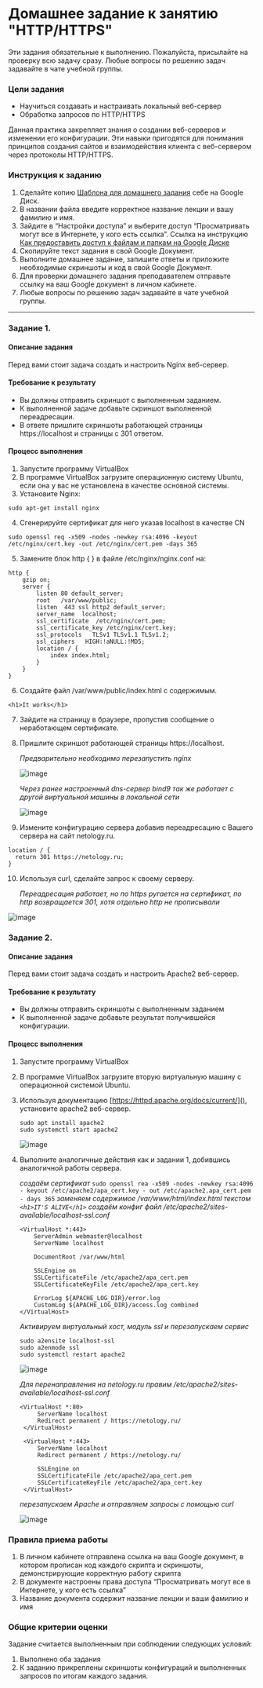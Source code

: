 # Домашнее задание к занятию "HTTP/HTTPS"

Эти задания обязательные к выполнению. Пожалуйста, присылайте на проверку всю задачу сразу. Любые вопросы по решению задач задавайте в чате учебной группы. 

### Цели задания

- Научиться создавать и настраивать локальный веб-сервер
- Обработка запросов по HTTP/HTTPS

Данная практика закрепляет знания о создании веб-серверов и изменении его конфигурации. Эти навыки пригодятся для понимания принципов создания сайтов и взаимодействия клиента с веб-сервером через протоколы HTTP/HTTPS.

### Инструкция к заданию

1. Сделайте копию [Шаблона для домашнего задания](https://docs.google.com/document/d/1youKpKm_JrC0UzDyUslIZW2E2bIv5OVlm_TQDvH5Pvs/edit) себе на Google Диск.
2. В названии файла введите корректное название лекции и вашу фамилию и имя.
3. Зайдите в “Настройки доступа” и выберите доступ “Просматривать могут все в Интернете, у кого есть ссылка”. Ссылка на инструкцию [Как предоставить доступ к файлам и папкам на Google Диске](https://support.google.com/docs/answer/2494822?hl=ru&co=GENIE.Platform%3DDesktop)
4. Скопируйте текст задания в свой  Google Документ.
5. Выполните домашнее задание, запишите ответы и приложите необходимые скриншоты и код в свой Google Документ.
6. Для проверки домашнего задания преподавателем отправьте ссылку на ваш Google документ в личном кабинете.
7. Любые вопросы по решению задач задавайте в чате учебной группы.
------

### Задание 1.

#### Описание задания
Перед вами стоит задача создать и настроить Nginx веб-сервер.

#### Требование к результату
- Вы должны отправить скриншот с выполненным заданием.
- К выполненной задаче добавьте скриншот выполненной переадресации.
- В ответе пришлите скриншоты работающей страницы https://localhost и страницы с 301 ответом.

#### Процесс выполнения

1. Запустите программу VirtualBox
2. В программе VirtualBox загрузите операционную систему Ubuntu, если она у вас не установлена в качестве основной системы.
3. Установите Nginx:

```
sudo apt-get install nginx
```
4. Сгенерируйте сертификат для него указав localhost в качестве CN  

```
sudo openssl req -x509 -nodes -newkey rsa:4096 -keyout /etc/nginx/cert.key -out /etc/nginx/cert.pem -days 365
```


5. Замените блок http {  } в файле /etc/nginx/nginx.conf на:

```
http {
    gzip on;
    server {
        listen 80 default_server;
        root   /var/www/public;
        listen  443 ssl http2 default_server;
        server_name  localhost;
        ssl_certificate  /etc/nginx/cert.pem;
        ssl_certificate_key /etc/nginx/cert.key;
        ssl_protocols   TLSv1 TLSv1.1 TLSv1.2;
        ssl_ciphers   HIGH:!aNULL:!MD5;
        location / {
            index index.html;
        }
    }
}
```

6. Создайте файл /var/www/public/index.html c содержимым.
```
<h1>It works</h1>
```
7. Зайдите на страницу в браузере, пропустив сообщение о неработающем сертификате.
8. Пришлите скриншот работающей страницы https://localhost.

   *Предварительно необходимо перезапустить nginx*

    ![image](https://github.com/juicyducks/netology---Ivan-Sokolov/assets/142479225/91a0533d-90a1-4bda-ae27-fa7c7bc65dbb)

   *Через ранее настроенный dns-сервер bind9 так же работает с другой виртуальной машины в локальной сети*

   ![image](https://github.com/juicyducks/netology---Ivan-Sokolov/assets/142479225/911471c7-870e-4a28-8547-f2e35d3d82d2)

10. Измените конфигурацию сервера добавив переадресацию c Вашего сервера на сайт netology.ru.
```
location / {
  return 301 https://netology.ru;
}
```
10. Используя curl, сделайте запрос к своему серверу.

    *Переадресация работает, но по https ругается на сертификат, по http возвращается 301, хотя отдельно http не прописывали*

   ![image](https://github.com/juicyducks/netology---Ivan-Sokolov/assets/142479225/bda9ca57-8da2-4910-8927-b24fe814fb15)



### Задание 2.

#### Описание задания
Перед вами стоит задача создать и настроить Apache2 веб-сервер.

#### Требование к результату
- Вы должны отправить скриншоты с выполненным заданием
- К выполненной задаче добавьте результат получившейся конфигурации.

#### Процесс выполнения
1. Запустите программу VirtualBox
2. В программе VirtualBox загрузите вторую виртуальную машину с  операционной системой Ubuntu. 
3. Используя документацию [https://httpd.apache.org/docs/current/](), установите apache2 веб-сервер. 

    ```
    sudo apt install apache2
    sudo systemctl start apache2
    ```

    ![image](https://github.com/juicyducks/netology---Ivan-Sokolov/assets/142479225/8ba2697a-fe5c-4682-8062-0f8369234a56)
    
4. Выполните аналогичные действия как и задании 1, добившись аналогичной работы сервера.

    *создаём сертификат* `sudo openssl rea -x509 -nodes -newkey rsa:4096 - keyout /etc/apache2/apa_cert.key - out /etc/apache2.apa_cert.pem - days 365`
    *заменяем содержимое /var/www/html/index.html текстом `<h1>IT'S ALIVE</h1>`*
    *создаём конфиг файл /etc/apache2/sites-available/localhost-ssl.conf*

    ```
    <VirtualHost *:443>
        ServerAdmin webmaster@localhost
        ServerName localhost

        DocumentRoot /var/www/html

        SSLEngine on
        SSLCertificateFile /etc/apache2/apa_cert.pem
        SSLCertificateKeyFile /etc/apache2/apa_cert.key

        ErrorLog ${APACHE_LOG_DIR}/error.log
        CustomLog ${APACHE_LOG_DIR}/access.log combined
    </VirtualHost>
    ```

    *Активируем виртуальный хост, модуль ssl и перезапускаем сервис*

    ```
    sudo a2ensite localhost-ssl
    sudo a2enmode ssl
    sudo systemctl restart apache2
    ```

    ![image](https://github.com/juicyducks/netology---Ivan-Sokolov/assets/142479225/7a6547c5-f487-4b9e-a6c1-38a5a5297361)

    *Для перенаправления на netology.ru правим /etc/apache2/sites-available/localhost-ssl.conf*

   ```
   <VirtualHost *:80>
        ServerName localhost
        Redirect permanent / https://netology.ru/
    </VirtualHost>

    <VirtualHost *:443>
        ServerName localhost
        Redirect permanent / https://netology.ru/

        SSLEngine on
        SSLCertificateFile /etc/apache2/apa_cert.pem
        SSLCertificateKeyFile /etc/apache2/apa_cert.key   
    </VirtualHost>
   ```

    *перезапускаем Apache и отправляем запросы с помощью curl*

    ![image](https://github.com/juicyducks/netology---Ivan-Sokolov/assets/142479225/93fb8404-fe2a-4eb1-8f56-33866bf81d7a)
   


    
### Правила приема работы
1. В личном кабинете отправлена ссылка на ваш Google документ, в котором прописан код каждого скрипта и скриншоты, демонстрирующие корректную работу скрипта
2. В документе настроены права доступа “Просматривать могут все в Интернете, у кого есть ссылка”
3. Название документа содержит название лекции и ваши фамилию и имя

### Общие критерии оценки
Задание считается выполненным при соблюдении следующих условий:
1. Выполнено оба задания
2. К заданию прикреплены скриншоты конфигураций и выполненных запросов по итогам каждого задания.


